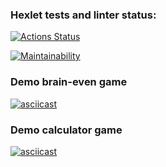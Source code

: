 ### Hexlet tests and linter status:

[![Actions Status](https://github.com/emotionalDamageSupport/backend-project-44/actions/workflows/hexlet-check.yml/badge.svg)](https://github.com/emotionalDamageSupport/backend-project-44/actions)

[![Maintainability](https://api.codeclimate.com/v1/badges/e2fbd7abf0f81bd63bcf/maintainability)](https://codeclimate.com/github/emotionalDamageSupport/backend-project-44/maintainability)

### Demo brain-even game
[![asciicast](https://asciinema.org/a/5ubUxBywSqKHRJgDCUvpHzFi8.svg)](https://asciinema.org/a/5ubUxBywSqKHRJgDCUvpHzFi8)

### Demo calculator game
[![asciicast](https://asciinema.org/a/HqXghEk92yb9P4SHk1Hl6WsEN.svg)](https://asciinema.org/a/HqXghEk92yb9P4SHk1Hl6WsEN)
